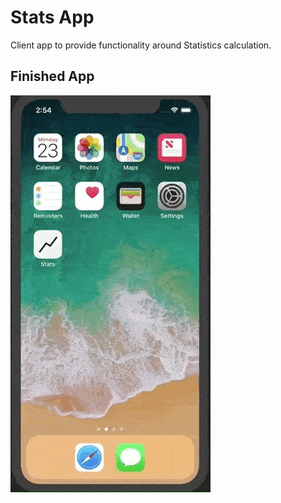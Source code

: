 # Stats App
Client app to provide functionality around Statistics calculation.

## Finished App
![Finished App](https://github.com/utkarshdbodake/stats_app/blob/master/stats_giphy.gif)
